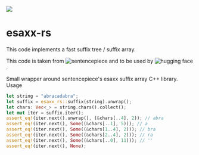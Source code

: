 ![](https://github.com/Narsil/esaxx-rs/workflows/build/badge.svg)

# esaxx-rs

This code implements a fast suffix tree / suffix array.

This code is taken from ![sentencepiece](https://github.com/google/sentencepiece) 
and to be used by ![hugging face](https://github.com/huggingface/tokenizers/).


Small wrapper around sentencepiece's esaxx suffix array C++ library.
Usage

```rust
let string = "abracadabra";
let suffix = esaxx_rs::suffix(string).unwrap();
let chars: Vec<_> = string.chars().collect();
let mut iter = suffix.iter();
assert_eq!(iter.next().unwrap(), (&chars[..4], 2)); // abra
assert_eq!(iter.next(), Some((&chars[..1], 5))); // a
assert_eq!(iter.next(), Some((&chars[1..4], 2))); // bra
assert_eq!(iter.next(), Some((&chars[2..4], 2))); // ra
assert_eq!(iter.next(), Some((&chars[..0], 11))); // ''
assert_eq!(iter.next(), None);
```
